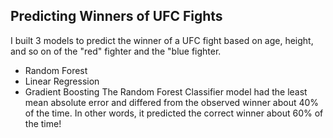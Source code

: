 ## Predicting Winners of UFC Fights
I built 3 models to predict the winner of a UFC fight based on age, height, and so on of the "red" fighter and the "blue fighter.
* Random Forest 
* Linear Regression
* Gradient Boosting
The Random Forest Classifier model had the least mean absolute error and differed from the observed winner about 40% of the time.  In other words, it predicted the correct winner about 60% of the time!
